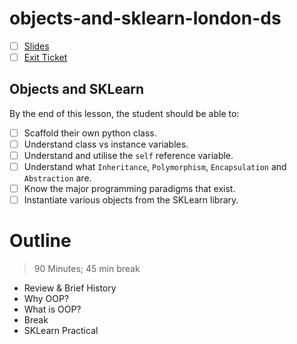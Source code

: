 # objects-and-sklearn-london-ds

* [ ] [Slides](https://docs.google.com/presentation/d/1NX5HUPvrKfx--mruNrK1Eo-FUtHyxOB0amom5BlXpsw/edit?usp=sharing)
* [ ] [Exit Ticket]()

## Objects and SKLearn

By the end of this lesson, the student should be able to:
* [ ] Scaffold their own python class.
* [ ] Understand class vs instance variables.
* [ ] Understand and utilise the `self` reference variable.
* [ ] Understand what `Inheritance`, `Polymorphism`, `Encapsulation` and `Abstraction` are.
* [ ] Know the major programming paradigms that exist.
* [ ] Instantiate various objects from the SKLearn library.

# Outline 

> 90 Minutes; 45 min break 

* Review & Brief History
* Why OOP?
* What is OOP?
* Break
* SKLearn Practical

